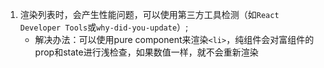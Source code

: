 1. 渲染列表时，会产生性能问题，可以使用第三方工具检测（如```React Developer Tools```或```why-did-you-update```）;
    - 解决办法：可以使用pure component来渲染```<li>```，纯组件会对富组件的prop和state进行浅检查，如果数值一样，就不会重新渲染
